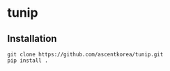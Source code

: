 # tunip

## Installation

```shell
git clone https://github.com/ascentkorea/tunip.git
pip install .
```
